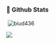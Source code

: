 ### 🧳 Github Stats

<p>&nbsp;<img align="center" src="https://github-readme-stats.vercel.app/api?username=biud436&show_icons=true&locale=en&theme=vue" alt="biud436" /></p>

<p> <img src="https://github-profile-summary-cards.vercel.app/api/cards/profile-details?username=biud436&theme=vue"> </p>

<br />
